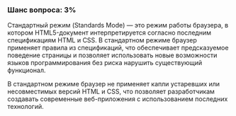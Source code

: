 ### Шанс вопроса: 3%

Стандартный режим (Standards Mode) — это режим работы браузера, в котором HTML5-документ интерпретируется согласно последним спецификациям HTML и CSS. В стандартном режиме браузер применяет правила из спецификаций, что обеспечивает предсказуемое поведение страницы и позволяет использовать новые возможности языков программирования без риска нарушить существующий функционал.

В стандартном режиме браузер не применяет капли устаревших или несовместимых версий HTML и CSS, что позволяет разработчикам создавать современные веб-приложения с использованием последних технологий.